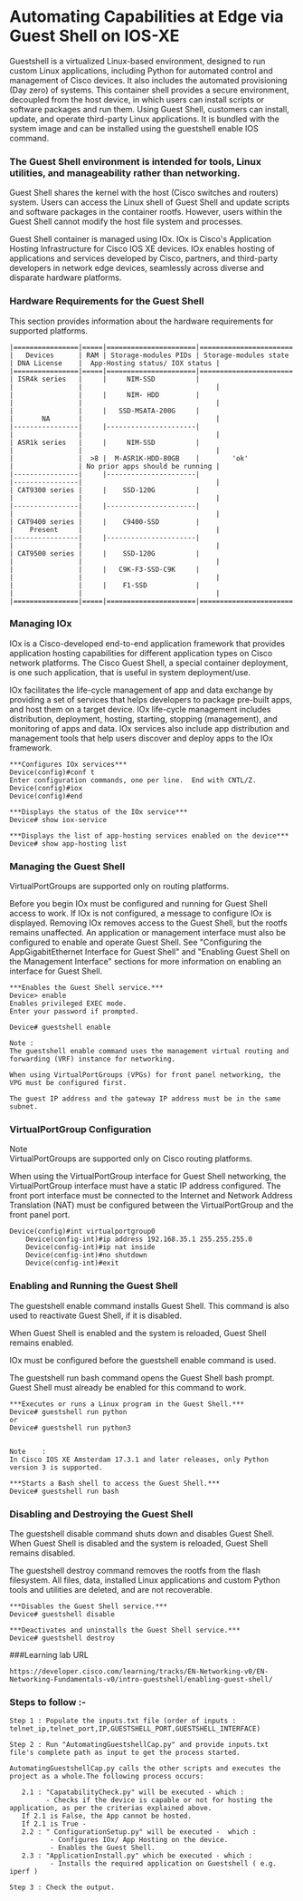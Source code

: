 # Automating Capabilities at Edge via Guest Shell on IOS-XE

Guestshell is a virtualized Linux-based environment, designed to run custom Linux applications, including Python for automated control and management of Cisco devices. It also includes the automated provisioning (Day zero) of systems. This container shell provides a secure environment, decoupled from the host device, in which users can install scripts or software packages and run them.
 Using Guest Shell, customers can install, update, and operate third-party Linux applications. It is bundled with the system image and can be installed using the guestshell enable IOS command.

### The Guest Shell environment is intended for tools, Linux utilities, and manageability rather than networking.

Guest Shell shares the kernel with the host (Cisco switches and routers) system. Users can access the Linux shell of Guest Shell and update scripts and software packages in the container rootfs. However, users within the Guest Shell cannot modify the host file system and processes.

Guest Shell container is managed using IOx. IOx is Cisco's Application Hosting Infrastructure for Cisco IOS XE devices. IOx enables hosting of applications and services developed by Cisco, partners, and third-party developers in network edge devices, seamlessly across diverse and disparate hardware platforms.

### Hardware Requirements for the Guest Shell
This section provides information about the hardware requirements for supported platforms.
```
|================|=====|======================|=======================|================|=================================|
|   Devices      | RAM | Storage-modules PIDs | Storage-modules state | DNA License    |  App-Hosting status/ IOX status |
|================|=====|======================|=======================|================|=================================|
| ISR4k series   |     |     NIM-SSD          |                       |                |                                 |
|                |     |     NIM- HDD         |                       |                |                                 |
|                |     |   SSD-MSATA-200G     |                       |       NA       |                                 |
|----------------|     |----------------------|                       |                |                                 |
| ASR1k series   |     |     NIM-SSD          |                       |                |                                 |
|                |  >8 |  M-ASR1K-HDD-80GB    |        'ok'           |                | No prior apps should be running |
|----------------|     |----------------------|                       |----------------|                                 |
| CAT9300 series |     |    SSD-120G          |                       |                |                                 |
|----------------|     |----------------------|                       |                |                                 |
| CAT9400 series |     |    C9400-SSD         |                       |    Present     |                                 |
|----------------|     |----------------------|                       |                |                                 |
| CAT9500 series |     |    SSD-120G          |                       |                |                                 |
|                |     |   C9K-F3-SSD-C9K     |                       |                |                                 |
|                |     |    F1-SSD            |                       |                |                                 |
|================|=====|======================|=======================|================|=================================|

```

### Managing IOx

IOx is a Cisco-developed end-to-end application framework that provides application hosting capabilities for different application types on Cisco network platforms. The Cisco Guest Shell, a special container deployment, is one such application, that is useful in system deployment/use.

IOx facilitates the life-cycle management of app and data exchange by providing a set of services that helps developers to package pre-built apps, and host them on a target device. IOx life-cycle management includes distribution, deployment, hosting, starting, stopping (management), and monitoring of apps and data. IOx services also include app distribution and management tools that help users discover and deploy apps to the IOx framework.
```
***Configures IOx services***
Device(config)#conf t
Enter configuration commands, one per line.  End with CNTL/Z.
Device(config)#iox
Device(config)#end

***Displays the status of the IOx service***
Device# show iox-service

***Displays the list of app-hosting services enabled on the device***
Device# show app-hosting list
```
### Managing the Guest Shell

VirtualPortGroups are supported only on routing platforms.

Before you begin
IOx must be configured and running for Guest Shell access to work. If IOx is not configured, a message to configure IOx is displayed. Removing IOx removes access to the Guest Shell, but the rootfs remains unaffected.
An application or management interface must also be configured to enable and operate Guest Shell. See "Configuring the AppGigabitEthernet Interface for Guest Shell" and "Enabling Guest Shell on the Management Interface" sections for more information on enabling an interface for Guest Shell.

```
***Enables the Guest Shell service.***
Device> enable
Enables privileged EXEC mode.
Enter your password if prompted.

Device# guestshell enable

Note :	
The guestshell enable command uses the management virtual routing and forwarding (VRF) instance for networking.

When using VirtualPortGroups (VPGs) for front panel networking, the VPG must be configured first.

The guest IP address and the gateway IP address must be in the same subnet.
```
### VirtualPortGroup Configuration
Note	
VirtualPortGroups are supported only on Cisco routing platforms.

When using the VirtualPortGroup interface for Guest Shell networking, the VirtualPortGroup interface must have a static IP address configured. The front port interface must be connected to the Internet and Network Address Translation (NAT) must be configured between the VirtualPortGroup and the front panel port.

```
Device(config)#int virtualportgroup0
    Device(config-int)#ip address 192.168.35.1 255.255.255.0
    Device(config-int)#ip nat inside
    Device(config-int)#no shutdown
    Device(config-int)#exit
```

### Enabling and Running the Guest Shell
The guestshell enable command installs Guest Shell. This command is also used to reactivate Guest Shell, if it is disabled.

When Guest Shell is enabled and the system is reloaded, Guest Shell remains enabled.

IOx must be configured before the guestshell enable command is used.

The guestshell run bash command opens the Guest Shell bash prompt. Guest Shell must already be enabled for this command to work.

```
***Executes or runs a Linux program in the Guest Shell.***
Device# guestshell run python
or
Device# guestshell run python3


Note 	:
In Cisco IOS XE Amsterdam 17.3.1 and later releases, only Python version 3 is supported.

***Starts a Bash shell to access the Guest Shell.***
Device# guestshell run bash
```

### Disabling and Destroying the Guest Shell
The guestshell disable command shuts down and disables Guest Shell. When Guest Shell is disabled and the system is reloaded, Guest Shell remains disabled.

The guestshell destroy command removes the rootfs from the flash filesystem. All files, data, installed Linux applications and custom Python tools and utilities are deleted, and are not recoverable.
```
***Disables the Guest Shell service.***
Device# guestshell disable

***Deactivates and uninstalls the Guest Shell service.***
Device# guestshell destroy
```
###Learning lab URL

```
https://developer.cisco.com/learning/tracks/EN-Networking-v0/EN-Networking-Fundamentals-v0/intro-guestshell/enabling-guest-shell/
```

### Steps to follow :-
```
Step 1 : Populate the inputs.txt file (order of inputs : telnet_ip,telnet_port,IP,GUESTSHELL_PORT,GUESTSHELL_INTERFACE)

Step 2 : Run "AutomatingGuestshellCap.py" and provide inputs.txt file's complete path as input to get the process started.

AutomatingGuestshellCap.py calls the other scripts and executes the project as a whole.The following process occurs:

   2.1 : "CapatabilityCheck.py" will be executed - which :
         - Checks if the device is capable or not for hosting the application, as per the criterias explained above.
   If 2.1 is False, the App cannot be hosted. 
   If 2.1 is True -
   2.2 : " ConfigurationSetup.py" will be executed -  which :
          - Configures IOx/ App Hosting on the device.
          - Enables the Guest Shell.
   2.3 : "ApplicationInstall.py" which be executed - which :
          - Installs the required application on Guestshell ( e.g. iperf )
          
Step 3 : Check the output.
```
